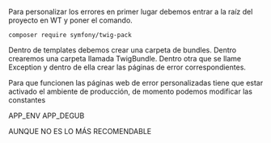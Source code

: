 Para personalizar los errores en primer lugar debemos entrar a la raíz del proyecto en WT y poner el comando.

`composer require symfony/twig-pack`

Dentro de templates debemos crear una carpeta de bundles. Dentro crearemos una carpeta llamada TwigBundle. Dentro otra que se llame Exception y dentro de ella crear las páginas de error correspondientes.

Para que funcionen las páginas web de error personalizadas tiene que estar activado el ambiente de producción, de momento podemos modificar las constantes

APP_ENV 
APP_DEGUB

AUNQUE NO ES LO MÁS RECOMENDABLE